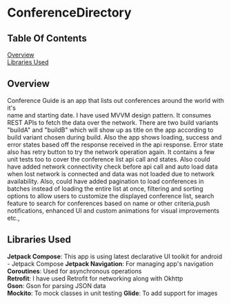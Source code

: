 # ConferenceDirectory

## Table Of Contents

[Overview](#overview)    
[Libraries Used](#libraries-used)

## Overview

Conference Guide is an app that lists out conferences around the world with it's  
name and starting date. I have used MVVM design pattern. It consumes REST APIs
to fetch the data  over the network. There are two build variants "buildA" and "buildB"
which will show up as title on the app according to build variant chosen during build.
Also the app shows loading, success and error states based off the response received in the api
response. Error state also has retry button to try the network operation again.
It contains a few unit tests too to cover the conference list api call and states.
Also could have added network connectivity check before api call and auto load data when lost 
network is connected and data was not loaded due to network availability.
Also, could have added pagination to load conferences in batches instead of loading the entire
list at once, filtering and sorting options to allow users to customize the displayed conference list,
search feature to search for conferences based on name or other criteria,push notifications,
enhanced UI and custom animations for visual improvements etc.,

## Libraries Used

**Jetpack Compose**: This app is using latest declarative UI toolkit for android - Jetpack Compose
**Jetpack Navigation**: For managing app's navigation 
**Coroutines**: Used for asynchronous operations  
**Retrofit**: I have used Retrofit for networking along with Okhttp  
**Gson**: Gson for parsing JSON data  
**Mockito**: To mock classes in unit testing
**Glide**: To add support for images